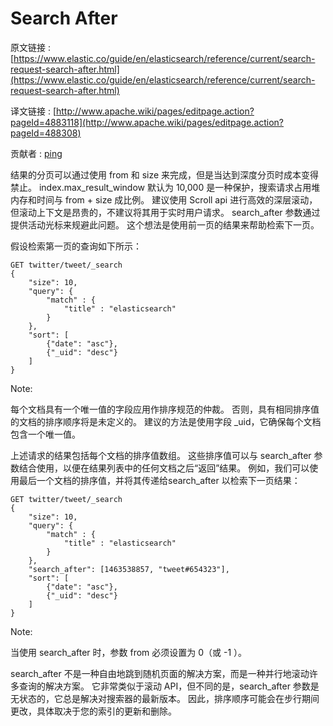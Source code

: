# Search After

原文链接 : [https://www.elastic.co/guide/en/elasticsearch/reference/current/search-request-search-after.html](https://www.elastic.co/guide/en/elasticsearch/reference/current/search-request-search-after.html)

译文链接 : [http://www.apache.wiki/pages/editpage.action?pageId=4883118](http://www.apache.wiki/pages/editpage.action?pageId=488308)

贡献者 : [ping](/display/~wangyangting)

结果的分页可以通过使用 from 和 size 来完成，但是当达到深度分页时成本变得禁止。 index.max_result_window 默认为 10,000 是一种保护，搜索请求占用堆内存和时间与 from + size 成比例。 建议使用 Scroll api 进行高效的深层滚动，但滚动上下文是昂贵的，不建议将其用于实时用户请求。 search_after 参数通过提供活动光标来规避此问题。 这个想法是使用前一页的结果来帮助检索下一页。

假设检索第一页的查询如下所示：

```
GET twitter/tweet/_search
{
    "size": 10,
    "query": {
        "match" : {
            "title" : "elasticsearch"
        }
    },
    "sort": [
        {"date": "asc"},
        {"_uid": "desc"}
    ]
}
```

Note:

每个文档具有一个唯一值的字段应用作排序规范的仲裁。 否则，具有相同排序值的文档的排序顺序将是未定义的。 建议的方法是使用字段 _uid，它确保每个文档包含一个唯一值。

上述请求的结果包括每个文档的排序值数组。 这些排序值可以与 search_after 参数结合使用，以便在结果列表中的任何文档之后“返回”结果。 例如，我们可以使用最后一个文档的排序值，并将其传递给search_after 以检索下一页结果：

```
GET twitter/tweet/_search
{
    "size": 10,
    "query": {
        "match" : {
            "title" : "elasticsearch"
        }
    },
    "search_after": [1463538857, "tweet#654323"],
    "sort": [
        {"date": "asc"},
        {"_uid": "desc"}
    ]
}
```

Note:

当使用 search_after 时，参数 from 必须设置为 0（或 -1 ）。

search_after 不是一种自由地跳到随机页面的解决方案，而是一种并行地滚动许多查询的解决方案。 它非常类似于滚动 API，但不同的是，search_after 参数是无状态的，它总是解决对搜索器的最新版本。 因此，排序顺序可能会在步行期间更改，具体取决于您的索引的更新和删除。
